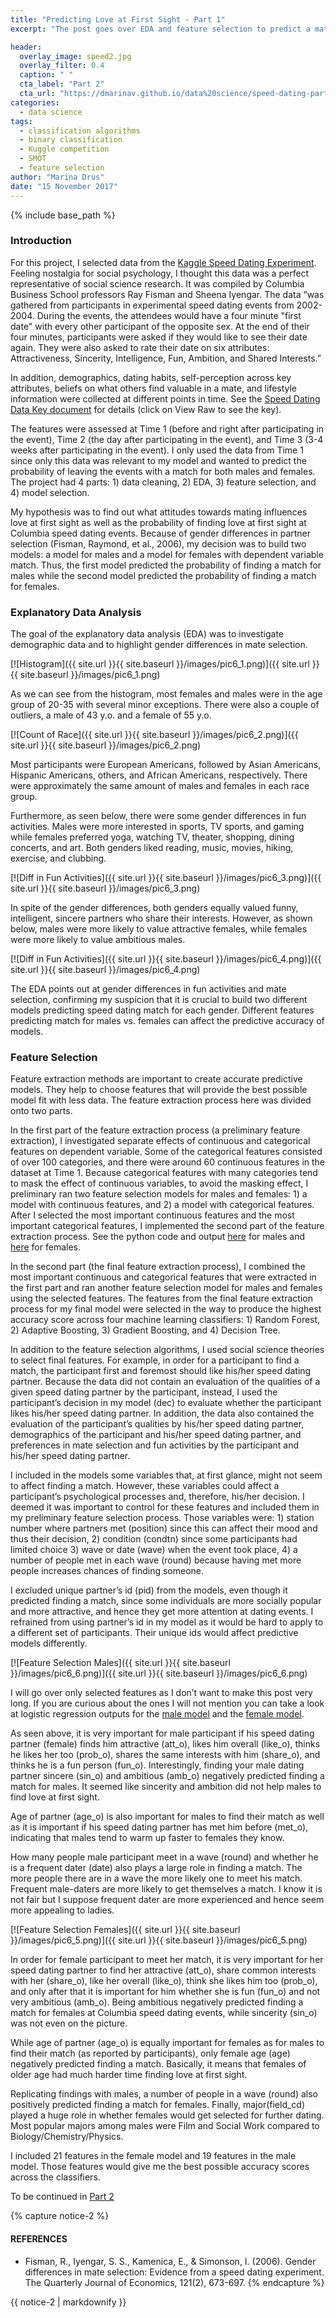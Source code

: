 ```yaml
---
title: "Predicting Love at First Sight - Part 1"
excerpt: "The post goes over EDA and feature selection to predict a match for speed dating participants at Columbia University"

header:
  overlay_image: speed2.jpg
  overlay_filter: 0.4
  caption: " "
  cta_label: "Part 2"
  cta_url: "https://dmarinav.github.io/data%20science/speed-dating-part2/"
categories:
  - data science
tags:
  - classification algorithms
  - binary classification 
  - Kuggle competition
  - SMOT
  - feature selection
author: "Marina Drus"
date: "15 November 2017"
---
```


{% include base_path %}


### Introduction

For this project, I selected data from the [Kaggle Speed Dating Experiment]( https://www.kaggle.com/annavictoria/speed-dating-experiment).  Feeling nostalgia for social psychology, I thought this data was a perfect representative of social science research. It was compiled by Columbia Business School professors Ray Fisman and Sheena Iyengar. The data “was gathered from participants in experimental speed dating events from 2002-2004. During the events, the attendees would have a four minute "first date" with every other participant of the opposite sex. At the end of their four minutes, participants were asked if they would like to see their date again. They were also asked to rate their date on six attributes: Attractiveness, Sincerity, Intelligence, Fun, Ambition, and Shared Interests.”

In addition, demographics, dating habits, self-perception across key attributes, beliefs on what others find valuable in a mate, and lifestyle information were collected at different points in time.  See the [Speed Dating Data Key document]( https://github.com/dmarinav/My_Projects/blob/master/SPEED%20DATING/Speed%20Dating%20Data%20Key.doc) for details (click on View Raw to see the key).

The features were assessed at Time 1 (before and right after participating in the event), Time 2 (the day after participating in the event), and Time 3 (3-4 weeks after participating in the event). I only used the data from Time 1 since only this data was relevant to my model and wanted to predict the probability of leaving the events with a match for both males and females. The project had 4 parts: 1) data cleaning, 2) EDA, 3) feature selection, and 4) model selection.

My hypothesis was to find out what attitudes towards mating influences love at first sight as well as the probability of finding love at first sight at Columbia speed dating events. Because of gender differences in partner selection (Fisman, Raymond, et al., 2006), my decision was to build two models: a model for males and a model for females with dependent variable match. Thus, the first model predicted the probability of finding a match for males while the second model predicted the probability of finding a match for females.


### Explanatory Data Analysis

The goal of the explanatory data analysis (EDA) was to investigate demographic data and to highlight gender differences in mate selection.


[![Histogram]({{ site.url }}{{ site.baseurl }}/images/pic6_1.png)]({{ site.url }}{{ site.baseurl }}/images/pic6_1.png)


As we can see from the histogram, most females and males were in the age group of 20-35 with several minor exceptions. There were also a couple of outliers, a male of 43 y.o. and a female of 55 y.o. 


[![Count of Race]({{ site.url }}{{ site.baseurl }}/images/pic6_2.png)]({{ site.url }}{{ site.baseurl }}/images/pic6_2.png)


Most participants were European Americans, followed by Asian Americans, Hispanic Americans, others, and African Americans, respectively. There were approximately the same amount of males and females in each race group.

Furthermore, as seen below, there were some gender differences in fun activities.  Males were more interested in sports, TV sports, and gaming while females preferred yoga, watching TV, theater, shopping, dining concerts, and art. Both genders liked reading, music, movies, hiking, exercise, and clubbing. 
 

[![Diff in Fun Activities]({{ site.url }}{{ site.baseurl }}/images/pic6_3.png)]({{ site.url }}{{ site.baseurl }}/images/pic6_3.png)


In spite of the gender differences, both genders equally valued funny, intelligent, sincere partners who share their interests. However, as shown below, males were more likely to value attractive females, while females were more likely to value ambitious males. 


[![Diff in Fun Activities]({{ site.url }}{{ site.baseurl }}/images/pic6_4.png)]({{ site.url }}{{ site.baseurl }}/images/pic6_4.png)


The EDA points out at gender differences in fun activities and mate selection, confirming my suspicion that it is crucial to build two different models predicting speed dating match for each gender. Different features predicting match for males vs. females can affect the predictive accuracy of models.


### Feature Selection

Feature extraction methods are important to create accurate predictive models. They help to choose features that will provide the best possible model fit with less data. The feature extraction process here was divided onto two parts. 

In the first part of the feature extraction process (a preliminary feature extraction), I investigated separate effects of continuous and categorical features on dependent variable. Some of the categorical features consisted of over 100 categories, and there were around 60 continuous features in the dataset at Time 1. Because categorical features with many categories tend to mask the effect of continuous variables, to avoid the masking effect, I preliminary ran two feature selection models for males and females: 1) a model with continuous features, and 2) a model with categorical features. After I selected the most important continuous features and the most important categorical features, I implemented the second part of the feature extraction process. See the python code and output [here]( https://github.com/dmarinav/My_Projects/blob/master/SPEED%20DATING/FEATURE%20EXTRACTION_MALE%20MODEL_PART3b.ipynb) for males and [here]( https://github.com/dmarinav/My_Projects/blob/master/SPEED%20DATING/FEATURE%20EXTRACTION_FEMALE%20MODEL_PART3a.ipynb) for females.

In the second part (the final feature extraction process), I combined the most important continuous and categorical features that were extracted in the first part and ran another feature selection model for males and females using the selected features. The features from the final feature extraction process for my final model were selected in the way to produce the highest accuracy score across four machine learning classifiers: 1) Random Forest, 2) Adaptive Boosting, 3) Gradient Boosting, and 4) Decision Tree.

In addition to the feature selection algorithms, I used social science theories to select final features. For example, in order for a participant to find a match, the participant first and foremost should like his/her speed dating partner. Because the data did not contain an evaluation of the qualities of a given speed dating partner by the participant, instead, I used the participant’s decision in my model (dec) to evaluate whether the participant likes his/her speed dating partner. In addition, the data also contained the evaluation of the participant’s qualities by his/her speed dating partner, demographics of the participant and his/her speed dating partner, and preferences in mate selection and fun activities by the participant and his/her speed dating partner. 

I included in the models some variables that, at first glance, might not seem to affect finding a match. However, these variables could affect a participant’s psychological processes and, therefore, his/her decision. I deemed it was important to control for these features and included them in my preliminary feature selection process. Those variables were: 1) station number where partners met (position) since this can affect their mood and thus their decision, 2) condition (condtn) since some participants had limited choice  3) wave or date (wave) when the event took place, 4) a number of people met in each wave (round) because having met more people increases chances of finding someone. 

I excluded unique partner’s id (pid) from the models, even though it predicted finding a match, since some individuals are more socially popular and more attractive, and hence they get more attention at dating events. I refrained from using partner’s id in my model as it would be hard to apply to a different set of participants. Their unique ids would affect predictive models differently. 


[![Feature Selection Males]({{ site.url }}{{ site.baseurl }}/images/pic6_6.png)]({{ site.url }}{{ site.baseurl }}/images/pic6_6.png)

I will go over only selected features as I don’t want to make this post very long. If you are curious about the ones I will not mention you can take a look at logistic regression outputs for the [male model]( https://github.com/dmarinav/My_Projects/blob/master/SPEED%20DATING/FEATURE%20EXTRACTION_MALE%20MODEL_PART3b.ipynb) and the [female model]( https://github.com/dmarinav/My_Projects/blob/master/SPEED%20DATING/FEMALE%20MODEL_LOGISTIC_REG_OUTPUT.ipynb).

As seen above, it is very important for male participant if his speed dating partner (female) finds him attractive (att_o), likes him overall (like_o), thinks he likes her too (prob_o), shares the same interests with him (share_o), and thinks he is a fun person (fun_o). Interestingly, finding your male dating partner sincere (sin_o) and ambitious (amb_o) negatively predicted finding a match for males. It seemed like sincerity and ambition did not help males to find love at first sight. 

Age of partner (age_o) is also important for males to find their match as well as it is important if his speed dating partner has met him before (met_o), indicating that males tend to warm up faster to females they know. 

How many people male participant meet in a wave (round) and whether he is a frequent dater (date) also plays a large role in finding a match. The more people there are in a wave the more likely one to meet his match. Frequent male-daters are more likely to get themselves a match. I know it is not fair but I suppose frequent dater are more experienced and hence seem more appealing to ladies.


[![Feature Selection Females]({{ site.url }}{{ site.baseurl }}/images/pic6_5.png)]({{ site.url }}{{ site.baseurl }}/images/pic6_5.png)


In order for female participant to meet her match, it is very important for her speed dating partner to find her attractive (att_o), share common interests with her (share_o), like her overall (like_o), think she likes him too (prob_o), and only after that it is important for him whether she is fun (fun_o) and not very ambitious (amb_o). Being ambitious negatively predicted finding a match for females at Columbia speed dating events, while sincerity (sin_o) was not even on the picture. 

While age of partner (age_o) is equally important for females as for males to find their match (as reported by participants), only female age (age) negatively predicted finding a match. Basically, it means that females of older age had much harder time finding love at first sight. 

Replicating findings with males, a number of people in a wave (round) also positively predicted finding a match for females. Finally, major(field_cd) played a huge role in whether females would get selected for further dating. Most popular majors among males were Film and Social Work compared to Biology/Chemistry/Physics. 

I included 21 features in the female model and 19 features in the male model. Those features would give me the best possible accuracy scores across the classifiers.

To be continued in [Part 2](https://dmarinav.github.io/data%20science/speed-dating-part2/)

{% capture notice-2 %}
#### REFERENCES

* Fisman, R., Iyengar, S. S., Kamenica, E., & Simonson, I. (2006). Gender differences in mate selection: Evidence from a speed dating experiment. The Quarterly Journal of Economics, 121(2), 673-697.
{% endcapture %}

<div class="notice">
  {{ notice-2 | markdownify }}
</div>


























